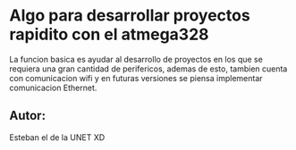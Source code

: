 # Algo para desarrollar proyectos rapidito con el atmega328

La funcion basica es ayudar al desarrollo de proyectos en los que se requiera una gran cantidad de perifericos, ademas de esto, tambien cuenta con comunicacion wifi y en futuras versiones se piensa implementar comunicacion Ethernet.

## Autor:
Esteban el de la UNET XD 